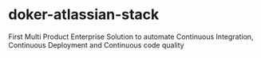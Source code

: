 # doker-atlassian-stack
First Multi Product Enterprise Solution to automate Continuous Integration, Continuous Deployment and Continuous code quality
